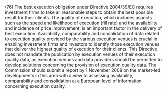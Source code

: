 (76) The best execution obligation under Directive 2004/39/EC requires investment firms to take all reasonable steps to obtain the best possible result for their clients. The quality of execution, which includes aspects such as the speed and likelihood of execution (fill rate) and the availability and incidence of price improvement, is an important factor in the delivery of best execution. Availability, comparability and consolidation of data related to execution quality provided by the various execution venues is crucial in enabling investment firms and investors to identify those execution venues that deliver the highest quality of execution for their clients. This Directive does not mandate the publication by execution venues of their execution quality data, as execution venues and data providers should be permitted to develop solutions concerning the provision of execution quality data. The Commission should submit a report by 1 November 2008 on the market-led developments in this area with a view to assessing availability, comparability and consolidation at a European level of information concerning execution quality.